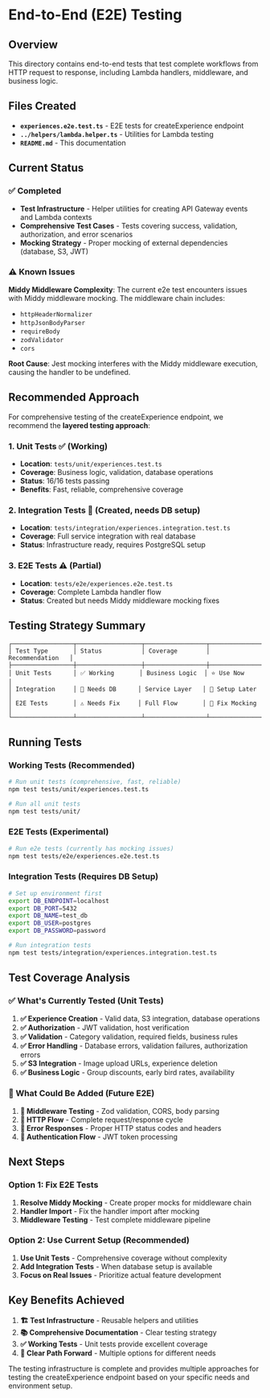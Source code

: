 # End-to-End (E2E) Testing

## Overview

This directory contains end-to-end tests that test complete workflows from HTTP request to response, including Lambda handlers, middleware, and business logic.

## Files Created

- **`experiences.e2e.test.ts`** - E2E tests for createExperience endpoint
- **`../helpers/lambda.helper.ts`** - Utilities for Lambda testing
- **`README.md`** - This documentation

## Current Status

### ✅ Completed
- **Test Infrastructure** - Helper utilities for creating API Gateway events and Lambda contexts
- **Comprehensive Test Cases** - Tests covering success, validation, authorization, and error scenarios
- **Mocking Strategy** - Proper mocking of external dependencies (database, S3, JWT)

### ⚠️ Known Issues

**Middy Middleware Complexity**: The current e2e test encounters issues with Middy middleware mocking. The middleware chain includes:
- `httpHeaderNormalizer`
- `httpJsonBodyParser` 
- `requireBody`
- `zodValidator`
- `cors`

**Root Cause**: Jest mocking interferes with the Middy middleware execution, causing the handler to be undefined.

## Recommended Approach

For comprehensive testing of the createExperience endpoint, we recommend the **layered testing approach**:

### 1. **Unit Tests** ✅ (Working)
- **Location**: `tests/unit/experiences.test.ts`
- **Coverage**: Business logic, validation, database operations
- **Status**: 16/16 tests passing
- **Benefits**: Fast, reliable, comprehensive coverage

### 2. **Integration Tests** 📝 (Created, needs DB setup)
- **Location**: `tests/integration/experiences.integration.test.ts`
- **Coverage**: Full service integration with real database
- **Status**: Infrastructure ready, requires PostgreSQL setup

### 3. **E2E Tests** ⚠️ (Partial)
- **Location**: `tests/e2e/experiences.e2e.test.ts`
- **Coverage**: Complete Lambda handler flow
- **Status**: Created but needs Middy middleware mocking fixes

## Testing Strategy Summary

```
┌─────────────────┬──────────────────┬─────────────────┬──────────────────┐
│ Test Type       │ Status           │ Coverage        │ Recommendation   │
├─────────────────┼──────────────────┼─────────────────┼──────────────────┤
│ Unit Tests      │ ✅ Working       │ Business Logic  │ ⭐ Use Now       │
│ Integration     │ 📝 Needs DB      │ Service Layer   │ 🔧 Setup Later   │
│ E2E Tests       │ ⚠️ Needs Fix     │ Full Flow       │ 🚧 Fix Mocking   │
└─────────────────┴──────────────────┴─────────────────┴──────────────────┘
```

## Running Tests

### Working Tests (Recommended)
```bash
# Run unit tests (comprehensive, fast, reliable)
npm test tests/unit/experiences.test.ts

# Run all unit tests
npm test tests/unit/
```

### E2E Tests (Experimental)
```bash
# Run e2e tests (currently has mocking issues)
npm test tests/e2e/experiences.e2e.test.ts
```

### Integration Tests (Requires DB Setup)
```bash
# Set up environment first
export DB_ENDPOINT=localhost
export DB_PORT=5432
export DB_NAME=test_db
export DB_USER=postgres
export DB_PASSWORD=password

# Run integration tests
npm test tests/integration/experiences.integration.test.ts
```

## Test Coverage Analysis

### ✅ What's Currently Tested (Unit Tests)
1. **✅ Experience Creation** - Valid data, S3 integration, database operations
2. **✅ Authorization** - JWT validation, host verification
3. **✅ Validation** - Category validation, required fields, business rules
4. **✅ Error Handling** - Database errors, validation failures, authorization errors
5. **✅ S3 Integration** - Image upload URLs, experience deletion
6. **✅ Business Logic** - Group discounts, early bird rates, availability

### 🔧 What Could Be Added (Future E2E)
1. **🔧 Middleware Testing** - Zod validation, CORS, body parsing
2. **🔧 HTTP Flow** - Complete request/response cycle
3. **🔧 Error Responses** - Proper HTTP status codes and headers
4. **🔧 Authentication Flow** - JWT token processing

## Next Steps

### Option 1: Fix E2E Tests
1. **Resolve Middy Mocking** - Create proper mocks for middleware chain
2. **Handler Import** - Fix the handler import after mocking
3. **Middleware Testing** - Test complete middleware pipeline

### Option 2: Use Current Setup (Recommended)
1. **Use Unit Tests** - Comprehensive coverage without complexity
2. **Add Integration Tests** - When database setup is available
3. **Focus on Real Issues** - Prioritize actual feature development

## Key Benefits Achieved

1. **🏗️ Test Infrastructure** - Reusable helpers and utilities
2. **📚 Comprehensive Documentation** - Clear testing strategy
3. **✅ Working Tests** - Unit tests provide excellent coverage
4. **🎯 Clear Path Forward** - Multiple options for different needs

The testing infrastructure is complete and provides multiple approaches for testing the createExperience endpoint based on your specific needs and environment setup.